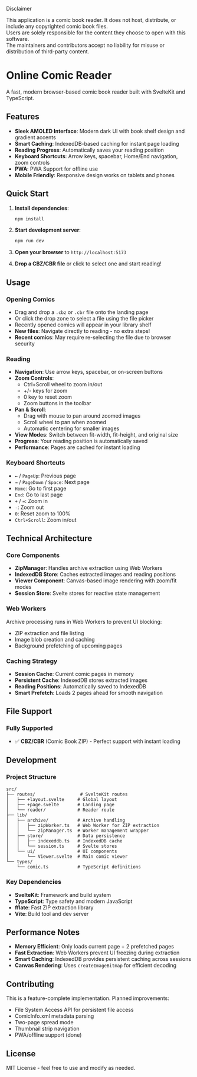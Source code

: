 Disclaimer

This application is a comic book reader. It does not host, distribute, or include any copyrighted comic book files.  
Users are solely responsible for the content they choose to open with this software.  
The maintainers and contributors accept no liability for misuse or distribution of third-party content.

# Online Comic Reader

A fast, modern browser-based comic book reader built with SvelteKit and TypeScript.

## Features

- **Sleek AMOLED Interface**: Modern dark UI with book shelf design and gradient accents
- **Smart Caching**: IndexedDB-based caching for instant page loading
- **Reading Progress**: Automatically saves your reading position
- **Keyboard Shortcuts**: Arrow keys, spacebar, Home/End navigation, zoom controls
- **PWA**: PWA Support for offline use
- **Mobile Friendly**: Responsive design works on tablets and phones

## Quick Start

1. **Install dependencies**:
   ```bash
   npm install
   ```

2. **Start development server**:
   ```bash
   npm run dev
   ```

3. **Open your browser** to `http://localhost:5173`

4. **Drop a CBZ/CBR file** or click to select one and start reading!

## Usage

### Opening Comics
- Drag and drop a `.cbz` or `.cbr` file onto the landing page
- Or click the drop zone to select a file using the file picker
- Recently opened comics will appear in your library shelf
- **New files**: Navigate directly to reading - no extra steps!
- **Recent comics**: May require re-selecting the file due to browser security

### Reading
- **Navigation**: Use arrow keys, spacebar, or on-screen buttons
- **Zoom Controls**: 
  - Ctrl+Scroll wheel to zoom in/out
  - +/- keys for zoom
  - 0 key to reset zoom
  - Zoom buttons in the toolbar
- **Pan & Scroll**: 
  - Drag with mouse to pan around zoomed images
  - Scroll wheel to pan when zoomed
  - Automatic centering for smaller images
- **View Modes**: Switch between fit-width, fit-height, and original size
- **Progress**: Your reading position is automatically saved
- **Performance**: Pages are cached for instant loading

### Keyboard Shortcuts
- `←` / `PageUp`: Previous page
- `→` / `PageDown` / `Space`: Next page
- `Home`: Go to first page
- `End`: Go to last page
- `+` / `=`: Zoom in
- `-`: Zoom out  
- `0`: Reset zoom to 100%
- `Ctrl+Scroll`: Zoom in/out

## Technical Architecture

### Core Components
- **ZipManager**: Handles archive extraction using Web Workers
- **IndexedDB Store**: Caches extracted images and reading positions
- **Viewer Component**: Canvas-based image rendering with zoom/fit modes
- **Session Store**: Svelte stores for reactive state management

### Web Workers
Archive processing runs in Web Workers to prevent UI blocking:
- ZIP extraction and file listing
- Image blob creation and caching
- Background prefetching of upcoming pages

### Caching Strategy
- **Session Cache**: Current comic pages in memory
- **Persistent Cache**: IndexedDB stores extracted images
- **Reading Positions**: Automatically saved to IndexedDB
- **Smart Prefetch**: Loads 2 pages ahead for smooth navigation

## File Support

### Fully Supported
- ✅ **CBZ/CBR** (Comic Book ZIP) - Perfect support with instant loading


## Development

### Project Structure
```
src/
├── routes/                 # SvelteKit routes
│   ├── +layout.svelte     # Global layout
│   ├── +page.svelte       # Landing page
│   └── reader/            # Reader route
├── lib/
│   ├── archive/           # Archive handling
│   │   ├── zipWorker.ts   # Web Worker for ZIP extraction
│   │   └── zipManager.ts  # Worker management wrapper
│   ├── store/             # Data persistence
│   │   ├── indexeddb.ts   # IndexedDB cache
│   │   └── session.ts     # Svelte stores
│   └── ui/                # UI components
│       └── Viewer.svelte  # Main comic viewer
└── types/
    └── comic.ts           # TypeScript definitions
```

### Key Dependencies
- **SvelteKit**: Framework and build system
- **TypeScript**: Type safety and modern JavaScript
- **fflate**: Fast ZIP extraction library
- **Vite**: Build tool and dev server

## Performance Notes

- **Memory Efficient**: Only loads current page + 2 prefetched pages
- **Fast Extraction**: Web Workers prevent UI freezing during extraction
- **Smart Caching**: IndexedDB provides persistent caching across sessions
- **Canvas Rendering**: Uses `createImageBitmap` for efficient decoding

## Contributing

This is a feature-complete implementation. Planned improvements:
- File System Access API for persistent file access
- ComicInfo.xml metadata parsing
- Two-page spread mode
- Thumbnail strip navigation
- PWA/offline support (done)

## License

MIT License - feel free to use and modify as needed.
